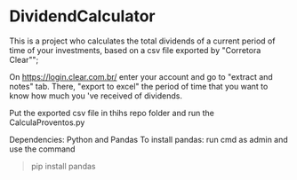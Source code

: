 # DividendCalculator
This is a project who calculates the total dividends of a current period of time of your investments, based on a csv file exported by "Corretora Clear"";

On https://login.clear.com.br/ enter your account and go to "extract and notes" tab. There, "export to excel" the period of time that you want to know how much you 've received of dividends.

Put the exported csv file in thihs repo folder and run the CalculaProventos.py


Dependencies:
Python and Pandas
To install pandas: run cmd as admin and use the command
> pip install pandas
